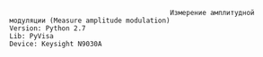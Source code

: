                                             Измерение амплитудной модуляции (Measure amplitude modulation)
    Version: Python 2.7
    Lib: PyVisa
    Device: Keysight N9030A
